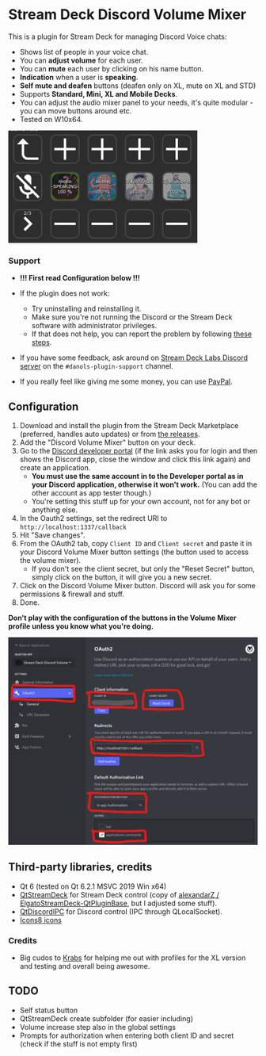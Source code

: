 # Stream Deck Discord Volume Mixer
This is a plugin for Stream Deck for managing Discord Voice chats:
* Shows list of people in your voice chat.
* You can **adjust volume** for each user.
* You can **mute** each user by clicking on his name button.
* **Indication** when a user is **speaking**.
* **Self mute and deafen** buttons (deafen only on XL, mute on XL and STD)
* Supports **Standard, Mini, XL and Mobile Decks**.
* You can adjust the audio mixer panel to your needs, it's quite modular - you can move buttons around etc.
* Tested on W10x64.

![](etc/sshot.png)

### Support
* **!!! First read Configuration below !!!**
* If the plugin does not work:
   * Try uninstalling and reinstalling it.
   * Make sure you're not running the Discord or the Stream Deck software with administrator privileges.
   * If that does not help, you can report the problem by following [these steps](DIAGNOSTICS.md).

* If you have some feedback, ask around on [Stream Deck Labs Discord server](https://discord.com/invite/294BQE6Xdp) on the `#danols-plugin-support` channel.
* If you really feel like giving me some money, you can use [PayPal](https://www.paypal.com/donate/?hosted_button_id=QZC5P67TBTRX6).

## Configuration
1. Download and install the plugin from the Stream Deck Marketplace (preferred, handles auto updates) or from [the releases](https://github.com/CZDanol/streamdeck-discordmixer/releases).
2. Add the "Discord Volume Mixer" button on your deck.
3. Go to the [Discord developer portal](https://discordapp.com/developers) (if the link asks you for login and then shows the Discord app, close the window and click this link again) and create an application.
   * **You must use the same account in to the Developer portal as in your Discord application, otherwise it won't work.** (You can add the other account as app tester though.)
   * You're setting this stuff up for your own account, not for any bot or anything else.
4. In the Oauth2 settings, set the redirect URI to `http://localhost:1337/callback`
5. Hit "Save changes".
6. From the OAuth2 tab, copy `Client ID` and `Client secret` and paste it in your Discord Volume Mixer button settings (the button used to access the volume mixer).
   * If you don't see the client secret, but only the "Reset Secret" button, simply click on the button, it will give you a new secret.
7. Click on the Discord Volume Mixer button. Discord will ask you for some permissions & firewall and stuff.
8. Done.

**Don't play with the configuration of the buttons in the Volume Mixer profile unless you know what you're doing.**

![](etc/oauth.png)

## Third-party libraries, credits
* Qt 6 (tested on Qt 6.2.1 MSVC 2019 Win x64)
* [QtStreamDeck](https://github.com/CZDanol/QtStreamDeck) for Stream Deck control (copy of [alexandarZ / ElgatoStreamDeck-QtPluginBase](https://github.com/alexandarZ/ElgatoStreamDeck-QtPluginBase), but I adjusted some stuff).
* [QtDiscordIPC](https://github.com/CZDanol/QtDiscordIPC/) for Discord control (IPC through QLocalSocket).
* [Icons8 icons](https://icons8.com/)

### Credits
* Big cudos to [Krabs](https://github.com/krabs-github) for helping me out with profiles for the XL version and testing and overall being awesome.

## TODO
* Self status button
* QtStreamDeck create subfolder (for easier including)
* Volume increase step also in the global settings
* Prompts for authorization when entering both client ID and secret (check if the stuff is not empty first)